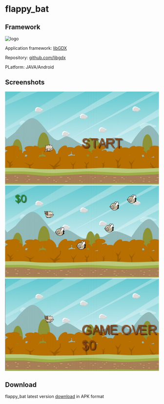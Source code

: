 # flappy_bat

## Framework
![logo](http://libgdx.badlogicgames.com/img/logo.png)

Application framework: [libGDX](http://libgdx.badlogicgames.com/download.html)

Repository: [github.com/libgdx](https://github.com/libgdx/libgdx)

PLatform: JAVA/Android

## Screenshots
![screenshot of conversion](https://github.com/fbasatemur/flappy_bat/blob/master/screenshots/flappy_bat_ss0.jpg)
![screenshot of conversion](https://github.com/fbasatemur/flappy_bat/blob/master/screenshots/flappy_bat_ss1.jpg)
![screenshot of conversion](https://github.com/fbasatemur/flappy_bat/blob/master/screenshots/flappy_bat_ss2.jpg)

## Download
flappy_bat latest version [download](https://github.com/fbasatemur/flappy_bat/releases/tag/v1.2) in APK format
